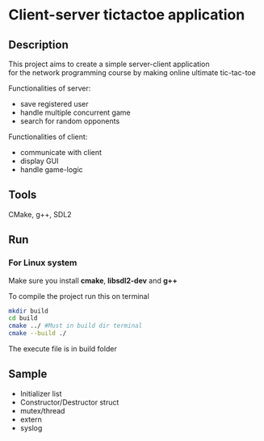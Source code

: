# Client-server tictactoe application

## Description

This project aims to create a simple server-client application  
for the network programming course by making online ultimate tic-tac-toe

Functionalities of server:

- save registered user
- handle multiple concurrent game
- search for random opponents

Functionalities of client:

- communicate with client
- display GUI
- handle game-logic

## Tools

CMake, g++, SDL2

## Run
### For Linux system
Make sure you install **cmake**, **libsdl2-dev** and **g++**

To compile the project run this on terminal
```bash
mkdir build
cd build
cmake ../ #Must in build dir terminal
cmake --build ./
```

The execute file is in build folder

## Sample
- Initializer list
- Constructor/Destructor struct
- mutex/thread
- extern
- syslog

